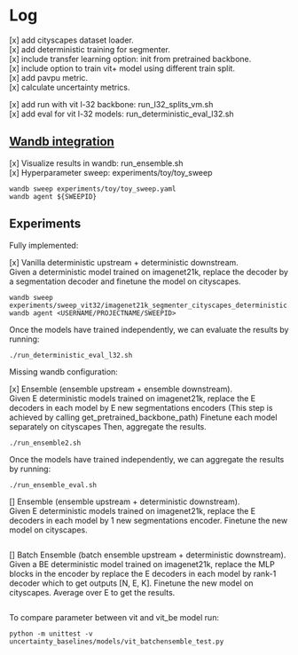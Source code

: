 
# Log

[x] add cityscapes dataset loader. <br />
[x] add deterministic training for segmenter.  <br />
[x] include transfer learning option: init from pretrained backbone. <br />
[x] include option to train vit+ model using different train split. <br />
[x] add pavpu metric. <br />
[x] calculate uncertainty metrics. <br />

[x] add run with vit l-32 backbone: run_l32_splits_vm.sh <br /> 
[x] add eval for vit l-32 models: run_deterministic_eval_l32.sh <br />

## [Wandb integration ](https://docs.wandb.ai/guides/sweeps/configuration) <br />
[x] Visualize results in wandb: run_ensemble.sh <br />
[x] Hyperparameter sweep: experiments/toy/toy_sweep  <br />

```
wandb sweep experiments/toy/toy_sweep.yaml
wandb agent ${SWEEPID}
```

## Experiments

Fully implemented: <br />

[x] Vanilla deterministic upstream + deterministic downstream.  <br />
Given a deterministic model trained on imagenet21k, 
replace the decoder by a segmentation decoder and finetune the model on cityscapes.
```
wandb sweep experiments/sweep_vit32/imagenet21k_segmenter_cityscapes_deterministic.yaml
wandb agent <USERNAME/PROJECTNAME/SWEEPID>
```
Once the models have trained independently, we can evaluate the results by running:   <br />
```
./run_deterministic_eval_l32.sh
```

Missing wandb configuration: <br />

[x] Ensemble (ensemble upstream + ensemble downstream).  <br />
Given E deterministic models trained on imagenet21k, 
replace the E decoders in each model by E new segmentations encoders 
(This step is achieved by calling get_pretrained_backbone_path)
Finetune each model separately on cityscapes
Then, aggregate the results.

```
./run_ensemble2.sh
```
Once the models have trained independently, we can aggregate the results by running:   <br />
```
./run_ensemble_eval.sh
```
[] Ensemble (ensemble upstream + deterministic downstream).  <br />
Given E deterministic models trained on imagenet21k, 
replace the E decoders in each model by 1 new segmentations encoder.
Finetune the new model on cityscapes.
```

```
[] Batch Ensemble (batch ensemble upstream + deterministic downstream).  <br />
Given a BE deterministic model trained on imagenet21k,
replace the MLP blocks in the encoder by 
replace the E decoders in each model by rank-1 decoder which to get outputs [N, E, K].
Finetune the new model on cityscapes.
Average over E to get the results.
```

```

To compare parameter between vit and vit_be model run:
```
python -m unittest -v uncertainty_baselines/models/vit_batchensemble_test.py

```




